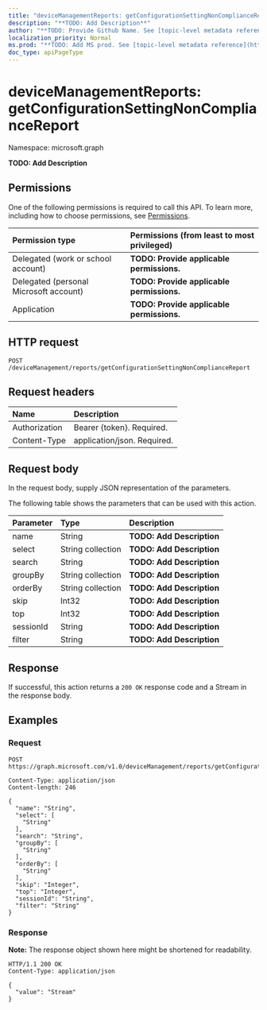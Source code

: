 ```yaml
---
title: "deviceManagementReports: getConfigurationSettingNonComplianceReport"
description: "**TODO: Add Description**"
author: "**TODO: Provide Github Name. See [topic-level metadata reference](https://msgo.azurewebsites.net/add/document/guidelines/metadata.html#topic-level-metadata)**"
localization_priority: Normal
ms.prod: "**TODO: Add MS prod. See [topic-level metadata reference](https://msgo.azurewebsites.net/add/document/guidelines/metadata.html#topic-level-metadata)**"
doc_type: apiPageType
---
```


# deviceManagementReports: getConfigurationSettingNonComplianceReport
Namespace: microsoft.graph



**TODO: Add Description**

## Permissions
One of the following permissions is required to call this API. To learn more, including how to choose permissions, see [Permissions](/graph/permissions-reference).

|Permission type|Permissions (from least to most privileged)|
|:---|:---|
|Delegated (work or school account)|**TODO: Provide applicable permissions.**|
|Delegated (personal Microsoft account)|**TODO: Provide applicable permissions.**|
|Application|**TODO: Provide applicable permissions.**|

## HTTP request

<!-- {
  "blockType": "ignored"
}
-->
``` http
POST /deviceManagement/reports/getConfigurationSettingNonComplianceReport
```

## Request headers
|Name|Description|
|:---|:---|
|Authorization|Bearer {token}. Required.|
|Content-Type|application/json. Required.|

## Request body
In the request body, supply JSON representation of the parameters.

The following table shows the parameters that can be used with this action.

|Parameter|Type|Description|
|:---|:---|:---|
|name|String|**TODO: Add Description**|
|select|String collection|**TODO: Add Description**|
|search|String|**TODO: Add Description**|
|groupBy|String collection|**TODO: Add Description**|
|orderBy|String collection|**TODO: Add Description**|
|skip|Int32|**TODO: Add Description**|
|top|Int32|**TODO: Add Description**|
|sessionId|String|**TODO: Add Description**|
|filter|String|**TODO: Add Description**|



## Response

If successful, this action returns a `200 OK` response code and a Stream in the response body.

## Examples

### Request
<!-- {
  "blockType": "request",
  "name": "devicemanagementreports_getconfigurationsettingnoncompliancereport"
}
-->
``` http
POST https://graph.microsoft.com/v1.0/deviceManagement/reports/getConfigurationSettingNonComplianceReport

Content-Type: application/json
Content-length: 246

{
  "name": "String",
  "select": [
    "String"
  ],
  "search": "String",
  "groupBy": [
    "String"
  ],
  "orderBy": [
    "String"
  ],
  "skip": "Integer",
  "top": "Integer",
  "sessionId": "String",
  "filter": "String"
}
```


### Response
**Note:** The response object shown here might be shortened for readability.
<!-- {
  "blockType": "response",
  "truncated": true,
  "@odata.type": "Edm.Stream"
}
-->
``` http
HTTP/1.1 200 OK
Content-Type: application/json

{
  "value": "Stream"
}
```

